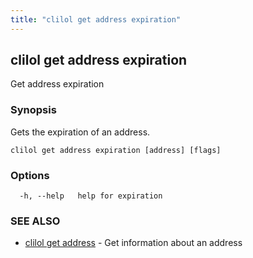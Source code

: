 ```yaml
---
title: "clilol get address expiration"
---
```

## clilol get address expiration

Get address expiration

### Synopsis

Gets the expiration of an address.

```
clilol get address expiration [address] [flags]
```

### Options

```
  -h, --help   help for expiration
```

### SEE ALSO

* [clilol get address](clilol_get_address.md)	 - Get information about an address
